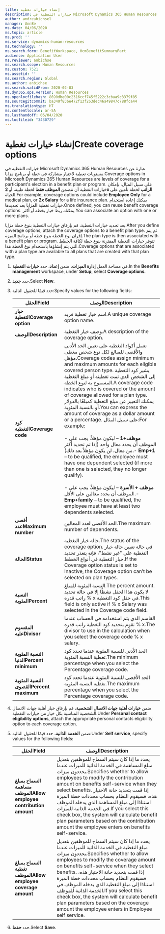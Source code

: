 ```yaml
---
title: إنشاء خيارات تغطية
description: خيارات التغطية في Microsoft Dynamics 365 Human Resources عبارة عن مستويات تغطية لاختيار مشاركة في خطة أو برنامج مزايا.
author: andreabichsel
manager: AnnBe
ms.date: 04/06/2020
ms.topic: article
ms.prod: ''
ms.service: dynamics-human-resources
ms.technology: ''
ms.search.form: BenefitWorkspace, HcmBenefitSummaryPart
audience: Application User
ms.reviewer: anbichse
ms.search.scope: Human Resources
ms.custom: 7521
ms.assetid: ''
ms.search.region: Global
ms.author: anbichse
ms.search.validFrom: 2020-02-03
ms.dyn365.ops.version: Human Resources
ms.openlocfilehash: 8690dbe00c2316ccf745f5222c3cbaa9c3379f85
ms.sourcegitcommit: ba340f836e472f13f263dec46a49847c788fca44
ms.translationtype: HT
ms.contentlocale: ar-SA
ms.lasthandoff: 06/04/2020
ms.locfileid: "3430729"
---
```

# <a name="create-coverage-options"></a><span data-ttu-id="23471-103">إنشاء خيارات تغطية</span><span class="sxs-lookup"><span data-stu-id="23471-103">Create coverage options</span></span>

<span data-ttu-id="23471-104">خيارات التغطية في Microsoft Dynamics 365 Human Resources عبارة عن مستويات تغطية لاختيار مشاركة في خطة أو برنامج مزايا.</span><span class="sxs-lookup"><span data-stu-id="23471-104">Coverage options in Microsoft Dynamics 365 Human Resources are levels of coverage for a participant's election in a benefit plan or program.</span></span> <span data-ttu-id="23471-105">على سبيل المثال، بإمكان خيارات التغطية أن تتضمن **الموظف فقط** لخطة طبية، أو **2x الراتب** لخطة تأمين على الحياة.</span><span class="sxs-lookup"><span data-stu-id="23471-105">For example, coverage options could include **Employee Only** for a medical plan, or **2x Salary** for a life insurance plan.</span></span> <span data-ttu-id="23471-106">يمكنك إعادة استخدام خيارات تغطية المزايا بعد تحديدها.</span><span class="sxs-lookup"><span data-stu-id="23471-106">Once defined, you can reuse benefit coverage options.</span></span> <span data-ttu-id="23471-107">يمكنك ربط خيار بخطة أو أكثر.</span><span class="sxs-lookup"><span data-stu-id="23471-107">You can associate an option with one or more plans.</span></span>

<span data-ttu-id="23471-108">بعد تحديد خيارات التغطية، قم بإرفاق خيارات التغطية بنوع خطة مزايا.</span><span class="sxs-lookup"><span data-stu-id="23471-108">After you define coverage options, attach the coverage options to a benefit plan type.</span></span> <span data-ttu-id="23471-109">ثم يتم إقران نوع الخطة بنوع خطة أو برنامج الميزة.</span><span class="sxs-lookup"><span data-stu-id="23471-109">The plan type is then associated with a benefit plan or program.</span></span> <span data-ttu-id="23471-110">تتوفر خيارات التغطية المقترنة بنوع خطة لكافة الخطط التي يتم إنشاؤها باستخدام نوع الخطة هذا.</span><span class="sxs-lookup"><span data-stu-id="23471-110">Coverage options that are associated with a plan type are available to all plans that are created with that plan type.</span></span> 

1. <span data-ttu-id="23471-111">في مساحة العمل **إدارة الميزات**، ضمن **إعداد**، حدد **خيارات التغطية**.</span><span class="sxs-lookup"><span data-stu-id="23471-111">In the **Benefits management** workspace, under **Setup**, select **Coverage options**.</span></span>

2. <span data-ttu-id="23471-112">حدد **جديد**.</span><span class="sxs-lookup"><span data-stu-id="23471-112">Select **New**.</span></span>

3. <span data-ttu-id="23471-113">حدد قيمًا للحقول التالية:</span><span class="sxs-lookup"><span data-stu-id="23471-113">Specify values for the following fields:</span></span>

   | <span data-ttu-id="23471-114">الحقل</span><span class="sxs-lookup"><span data-stu-id="23471-114">Field</span></span> | <span data-ttu-id="23471-115">‏‏الوصف</span><span class="sxs-lookup"><span data-stu-id="23471-115">Description</span></span> |
   | --- | --- |
   | <span data-ttu-id="23471-116">**خيار التغطية**</span><span class="sxs-lookup"><span data-stu-id="23471-116">**Coverage option**</span></span> | <span data-ttu-id="23471-117">اسم خيار تغطية فريد.</span><span class="sxs-lookup"><span data-stu-id="23471-117">A unique coverage option name.</span></span> |
   | <span data-ttu-id="23471-118">**‏‏الوصف**</span><span class="sxs-lookup"><span data-stu-id="23471-118">**Description**</span></span> | <span data-ttu-id="23471-119">وصف خيار التغطية.</span><span class="sxs-lookup"><span data-stu-id="23471-119">A description of the coverage option.</span></span> |
   | <span data-ttu-id="23471-120">**كود التغطية**</span><span class="sxs-lookup"><span data-stu-id="23471-120">**Coverage code**</span></span> | <span data-ttu-id="23471-121">تعمل أكواد التغطية على تعيين الحد الأدنى والأقصى للمبالغ لكل نوع شخص مغطى مؤهل.</span><span class="sxs-lookup"><span data-stu-id="23471-121">Coverage codes assign minimum and maximum amounts for each eligible covered person type.</span></span> <span data-ttu-id="23471-122">يشير كود التغطية إلى الشخص الذي تمت تغطيته أو مبلغ التغطية المسموح به لنوع الخطة.</span><span class="sxs-lookup"><span data-stu-id="23471-122">A coverage code indicates who is covered or the amount of coverage allowed for a plan type.</span></span> <span data-ttu-id="23471-123">يمكنك التعبير عن مبلغ التغطية كمبلغًا بالدولار أو بالنسبة المئوية.</span><span class="sxs-lookup"><span data-stu-id="23471-123">You can express the amount of coverage as a dollar amount or a percentage.</span></span> <span data-ttu-id="23471-124">على سبيل المثال:</span><span class="sxs-lookup"><span data-stu-id="23471-124">For example:</span></span></br></br><span data-ttu-id="23471-125">- **موظف+1** – ليكون مؤهلاً، يجب على الموظف أن يحدد معال واحد (إذا تم تحديد أكثر من معال، لن يكون مؤهلاً بعد ذلك).</span><span class="sxs-lookup"><span data-stu-id="23471-125">- **Emp+1** – to be qualified, the employee must have one dependent selected (if more than one is selected, they no longer qualify).</span></span></br></br><span data-ttu-id="23471-126">- **موظف + الأسرة** – ليكون مؤهلاً، يجب على الموظف أن يحدد معالين على الأقل.</span><span class="sxs-lookup"><span data-stu-id="23471-126">- **Emp+family** – to be qualified, the employee must have at least two dependents selected.</span></span> |
   | <span data-ttu-id="23471-127">**أقصى عدد**</span><span class="sxs-lookup"><span data-stu-id="23471-127">**Maximum number**</span></span> | <span data-ttu-id="23471-128">الحد الأقصى لعدد المعالين.</span><span class="sxs-lookup"><span data-stu-id="23471-128">The maximum number of dependents.</span></span> |
   | <span data-ttu-id="23471-129">**الحالة**</span><span class="sxs-lookup"><span data-stu-id="23471-129">**Status**</span></span> | <span data-ttu-id="23471-130">حالة خيار التغطية.</span><span class="sxs-lookup"><span data-stu-id="23471-130">The status of the coverage option.</span></span> <span data-ttu-id="23471-131">في حالة تعيين حالة خيار التغطية على "غير نشط"، فإنه يتعذر تحديد خيار التغطية في أنواع الخطط.</span><span class="sxs-lookup"><span data-stu-id="23471-131">If the Coverage option status is set to Inactive, the Coverage option can’t be selected on plan types.</span></span> |
   | <span data-ttu-id="23471-132">**النسبة المئوية**</span><span class="sxs-lookup"><span data-stu-id="23471-132">**Percent**</span></span> | <span data-ttu-id="23471-133">النسبة المئوية للمبلغ.</span><span class="sxs-lookup"><span data-stu-id="23471-133">The percent amount.</span></span> <span data-ttu-id="23471-134">لا يكون هذا الحقل نشطًا إلا في حالة تحديد راتب قدره % x في حقل كود التغطية.</span><span class="sxs-lookup"><span data-stu-id="23471-134">This field is only active if % x Salary was selected in the Coverage code field.</span></span> |
   | <span data-ttu-id="23471-135">**المقسوم عليه**</span><span class="sxs-lookup"><span data-stu-id="23471-135">**Divisor**</span></span> | <span data-ttu-id="23471-136">القاسم الذي يتم استخدامه في الحساب عندما تقوم بتحديد كود التغطية راتب قدره % x.</span><span class="sxs-lookup"><span data-stu-id="23471-136">The divisor to use in the calculation when you select the coverage code % x salary.</span></span> |
   | <span data-ttu-id="23471-137">**النسبة المئوية الدنيا**</span><span class="sxs-lookup"><span data-stu-id="23471-137">**Percent minimum**</span></span> | <span data-ttu-id="23471-138">الحد الأدنى للنسبة المئوية عندما تحدد كود تغطية النسبة المئوية.</span><span class="sxs-lookup"><span data-stu-id="23471-138">The minimum percentage when you select the Percentage coverage code.</span></span> |
   | <span data-ttu-id="23471-139">**النسبة المئوية القصوى**</span><span class="sxs-lookup"><span data-stu-id="23471-139">**Percent maximum**</span></span> | <span data-ttu-id="23471-140">الحد الأقصى للنسبة المئوية عندما تحدد كود تغطية النسبة المئوية.</span><span class="sxs-lookup"><span data-stu-id="23471-140">The maximum percentage when you select the Percentage coverage code.</span></span> |

4. <span data-ttu-id="23471-141">ضمن **خيارات أهلية جهات الاتصال الشخصية**، قم بإرفاق خيار أهلية جهات الاتصال الشخصية المناسبة بكل خيار من خيارات التغطية.</span><span class="sxs-lookup"><span data-stu-id="23471-141">Under **Personal contact eligibility options**, attach the appropriate personal contacts eligibility option to each coverage option.</span></span>

5. <span data-ttu-id="23471-142">ضمن **الخدمة الذاتية**، حدد قيمًا للحقول التالية:</span><span class="sxs-lookup"><span data-stu-id="23471-142">Under **Self service**, specify values for the following fields:</span></span>

   | <span data-ttu-id="23471-143">الحقل</span><span class="sxs-lookup"><span data-stu-id="23471-143">Field</span></span> | <span data-ttu-id="23471-144">‏‏الوصف</span><span class="sxs-lookup"><span data-stu-id="23471-144">Description</span></span> |
   | --- | --- |
   | <span data-ttu-id="23471-145">**السماح بمبلغ مساهمة الموظف**</span><span class="sxs-lookup"><span data-stu-id="23471-145">**Allow employee contribution amount**</span></span> | <span data-ttu-id="23471-146">يحدد ما إذا كان سيتم السماح للموظفين بتعديل مبلغ المساهمة في الخدمة الذاتية للميزات عندما يحددون ميزات.</span><span class="sxs-lookup"><span data-stu-id="23471-146">Specifies whether to allow employees to modify the contribution amount on benefits self-service when they select benefits.</span></span> <span data-ttu-id="23471-147">إذا قمت بتحديد خانة الاختيار هذه، فسيقوم النظام بحساب محددات خطة الميزة استنادًا إلى مبلغ المساهمة الذي يدخله الموظف في الخدمة الذاتية للميزات.</span><span class="sxs-lookup"><span data-stu-id="23471-147">If you select this check box, the system will calculate benefit plan parameters based on the contribution amount the employee enters on benefits self-service.</span></span> |
   | <span data-ttu-id="23471-148">**السماح بمبلغ تغطية الموظف**</span><span class="sxs-lookup"><span data-stu-id="23471-148">**Allow employee coverage amount**</span></span> | <span data-ttu-id="23471-149">يحدد ما إذا كان سيتم السماح للموظفين بتعديل مبلغ التغطية في الخدمة الذاتية للميزات عندما يحددون ميزات.</span><span class="sxs-lookup"><span data-stu-id="23471-149">Specifies whether to allow employees to modify the coverage amount on benefits self-service when they select benefits.</span></span> <span data-ttu-id="23471-150">إذا قمت بتحديد خانة الاختيار هذه، فسيقوم النظام بحساب محددات خطة الميزة استنادًا إلى مبلغ التغطية الذي يدخله الموظف في الخدمة الذاتية للموظف.</span><span class="sxs-lookup"><span data-stu-id="23471-150">If you select this check box, the system will calculate benefit plan parameters based on the coverage amount the employee enters in Employee self service.</span></span> |

6. <span data-ttu-id="23471-151">حدد **حفظ**.</span><span class="sxs-lookup"><span data-stu-id="23471-151">Select **Save**.</span></span> 
